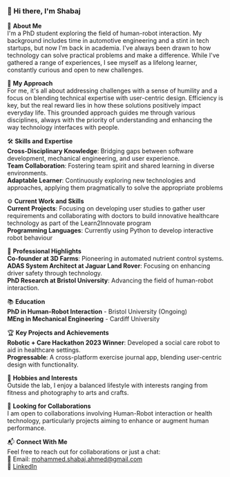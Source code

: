 ### 👋 Hi there, I'm Shabaj

<!--
**msahmed1/msahmed1** is a ✨ _special_ ✨ repository because its `README.md` (this file) appears on your GitHub profile.

Here are some ideas to get you started:

- 🔭 I’m currently working on ...
- 🌱 I’m currently learning ...
- 👯 I’m looking to collaborate on ...
- 🤔 I’m looking for help with ...
- 💬 Ask me about ...
- 📫 How to reach me: ...
- 😄 Pronouns: ...
- ⚡ Fun fact: ...
-->

🌱 **About Me**  
I'm a PhD student exploring the field of human-robot interaction. My background includes time in automotive engineering and a stint in tech startups, but now I'm back in academia. I've always been drawn to how technology can solve practical problems and make a difference. While I've gathered a range of experiences, I see myself as a lifelong learner, constantly curious and open to new challenges.

🧩 **My Approach**  
For me, it's all about addressing challenges with a sense of humility and a focus on blending technical expertise with user-centric design. Efficiency is key, but the real reward lies in how these solutions positively impact everyday life. This grounded approach guides me through various disciplines, always with the priority of understanding and enhancing the way technology interfaces with people.

🛠 **Skills and Expertise**  
**Cross-Disciplinary Knowledge**: Bridging gaps between software development, mechanical engineering, and user experience.  
**Team Collaboration**: Fostering team spirit and shared learning in diverse environments.  
**Adaptable Learner**: Continuously exploring new technologies and approaches, applying them pragmatically to solve the appropriate problems

⚙️ **Current Work and Skills**  
**Current Projects**: Focusing on developing user studies to gather user requirements and collaborating with doctors to build innovative healthcare technology as part of the Learn2Innovate program  
**Programming Languages**: Currently using Python to develop interactive robot behaviour

💼 **Professional Highlights**  
**Co-founder at 3D Farms**: Pioneering in automated nutrient control systems.  
**ADAS System Architect at Jaguar Land Rover**: Focusing on enhancing driver safety through technology.  
**PhD Research at Bristol University**: Advancing the field of human-robot interaction.  

📚 **Education**  
**PhD in Human-Robot Interaction** - Bristol University (Ongoing)  
**MEng in Mechanical Engineering** - Cardiff University  

🏆 **Key Projects and Achievements**  
**Robotic + Care Hackathon 2023 Winner**: Developed a social care robot to aid in healthcare settings.  
**Progressable**: A cross-platform exercise journal app, blending user-centric design with functionality.  

🎨 **Hobbies and Interests**  
Outside the lab, I enjoy a balanced lifestyle with interests ranging from fitness and photography to arts and crafts.

🤝 **Looking for Collaborations**  
I am open to collaborations involving Human-Robot interaction or health technology, particularly projects aiming to enhance or augment human performance.

📬 **Connect With Me**  
Feel free to reach out for collaborations or just a chat:  
    📧 Email: mohammed.shabaj.ahmed@gmail.com <br />
    🔗 [LinkedIn](https://www.linkedin.com/in/mohammed-shabaj-ahmed/) <br />

